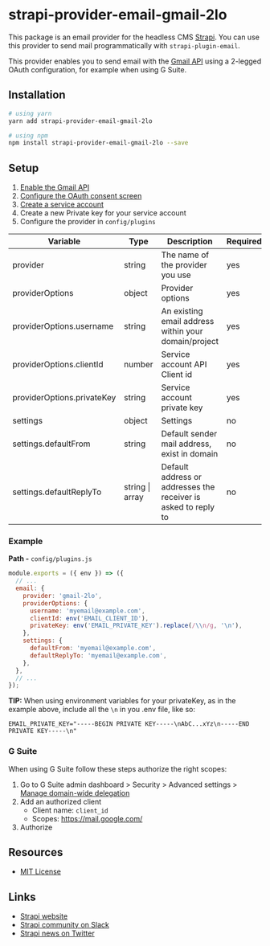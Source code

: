 # strapi-provider-email-gmail-2lo
This package is an email provider for the headless CMS [Strapi](https://github.com/strapi/strapi).
You can use this provider to send mail programmatically with `strapi-plugin-email`. 

This provider enables you to send email with the [Gmail API](https://developers.google.com/gmail/api) using a 2-legged OAuth configuration, for example when using G Suite.

## Installation

```bash
# using yarn
yarn add strapi-provider-email-gmail-2lo

# using npm
npm install strapi-provider-email-gmail-2lo --save
```

## Setup

1) [Enable the Gmail API](https://console.developers.google.com/apis/library/gmail.googleapis.com)
2) [Configure the OAuth consent screen](https://console.cloud.google.com/apis/credentials/consent)
3) [Create a service account](https://console.cloud.google.com/iam-admin/serviceaccounts/)
4) Create a new Private key for your service account 
5) Configure the provider in `config/plugins`

| Variable                  | Type                    | Description                                                                                                                         | Required | Default   |
| ------------------------- | ----------------------- | ----------------------------------------------------------------------------------------------------------------------------------- | -------- | --------- |
| provider                  | string                  | The name of the provider you use                                                                                                    | yes      |           |
| providerOptions           | object                  | Provider options                                                                                                                    | yes      |           |
| providerOptions.username  | string                  | An existing email address within your domain/project                                                                                         | yes      |           |
| providerOptions.clientId  | number                  | Service account API Client id                                                                                                       | yes      |           |
| providerOptions.privateKey| string                  | Service account private key                                                                                                         | yes      |           |
| settings                  | object                  | Settings                                                                                                                            | no       | {}        |
| settings.defaultFrom      | string                  | Default sender mail address, exist in domain                                                                                                        | no       | undefined |
| settings.defaultReplyTo   | string \| array<string> | Default address or addresses the receiver is asked to reply to                                                                      | no       | undefined |

### Example

**Path -** `config/plugins.js`

```js
module.exports = ({ env }) => ({
  // ...
  email: {
    provider: 'gmail-2lo',
    providerOptions: {
      username: 'myemail@example.com',
      clientId: env('EMAIL_CLIENT_ID'),
      privateKey: env('EMAIL_PRIVATE_KEY').replace(/\\n/g, '\n'),
    },
    settings: {
      defaultFrom: 'myemail@example.com',
      defaultReplyTo: 'myemail@example.com',
    },
  },
  // ...
});
```

**TIP:** When using environment variables for your privateKey, as in the example above, include all the `\n` in you .env file, like so:
```..env
EMAIL_PRIVATE_KEY="-----BEGIN PRIVATE KEY-----\nAbC...xYz\n-----END PRIVATE KEY-----\n"
```


### G Suite
When using G Suite follow these steps authorize the right scopes:
1) Go to G Suite admin dashboard > Security > Advanced settings > [Manage domain-wide delegation](https://admin.google.com/ac/owl/domainwidedelegation)
2) Add an authorized client
    - Client name: `client_id`
    - Scopes: https://mail.google.com/ 
3) Authorize

## Resources

- [MIT License](LICENSE.md)

## Links

- [Strapi website](http://strapi.io/)
- [Strapi community on Slack](http://slack.strapi.io)
- [Strapi news on Twitter](https://twitter.com/strapijs)
